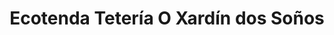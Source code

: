 ---
title: "Ecotenda Tetería O Xardín dos Soños"
url: /santiago-de-compostela/ecotenda-teteria-o-xardin-dos-sonos/
shop: té
---